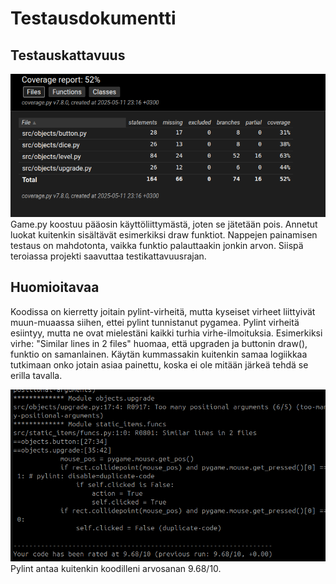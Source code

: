 # Testausdokumentti

## Testauskattavuus
![Coverage](../images/coverage.png)
Game.py koostuu pääosin käyttöliittymästä, joten se jätetään pois. Annetut luokat kuitenkin sisältävät esimerkiksi draw funktiot. Nappejen painamisen testaus on mahdotonta, vaikka funktio palauttaakin jonkin arvon. Siispä teroiassa projekti saavuttaa testikattavuusrajan.

## Huomioitavaa
Koodissa on kierretty joitain pylint-virheitä, mutta kyseiset virheet liittyivät muun-muaassa siihen, ettei pylint tunnistanut pygamea. Pylint virheitä esiintyy, mutta ne ovat mielestäni kaikki turhia virhe-ilmoituksia. Esimerkiksi virhe: "Similar lines in 2 files" huomaa, että upgraden ja buttonin draw(), funktio on samanlainen. Käytän kummassakin kuitenkin samaa logiikkaa tutkimaan onko jotain asiaa painettu, koska ei ole mitään järkeä tehdä se erilla tavalla.

![Testi](../images/test.png)
Pylint antaa kuitenkin koodilleni arvosanan 9.68/10.
